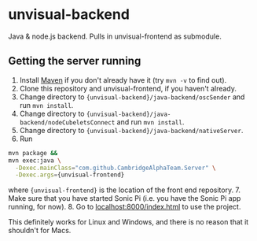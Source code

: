 # unvisual-backend
Java &amp; node.js backend. Pulls in unvisual-frontend as submodule.

## Getting the server running
1. Install [Maven](http://maven.apache.org/download.cgi) if you don't already have it (try `mvn -v` to find out).
2. Clone this repository and unvisual-frontend, if you haven't already.
3. Change directory to `{unvisual-backend}/java-backend/oscSender` and run `mvn install`.
4. Change directory to `{unvisual-backend}/java-backend/nodeCubeletsConnect` and run `mvn install`.
5. Change directory to `{unvisual-backend}/java-backend/nativeServer`.
6. Run
```sh
mvn package &&
mvn exec:java \
  -Dexec.mainClass="com.github.CambridgeAlphaTeam.Server" \
  -Dexec.args={unvisual-frontend}
```
where `{unvisual-frontend}` is the location of the front end repository.
7. Make sure that you have started Sonic Pi (i.e. you have the Sonic Pi app running, for now).
8. Go to [localhost:8000/index.html](http://localhost:8000/index.html) to use the project.

This definitely works for Linux and Windows, and there is no reason that it shouldn't for Macs.
